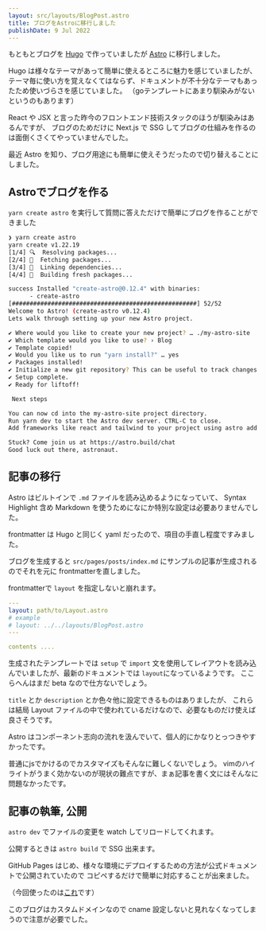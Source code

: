 ```yaml
---
layout: src/layouts/BlogPost.astro
title: ブログをAstroに移行しました
publishDate: 9 Jul 2022
---
```


もともとブログを [Hugo](https://gohugo.io/) で作っていましたが
[Astro](https://astro.build/) に移行しました。

Hugo は様々なテーマがあって簡単に使えるところに魅力を感じていましたが、
テーマ毎に使い方を覚えなくてはならず、ドキュメントが不十分なテーマもあったため使いづらさを感じていました。
（goテンプレートにあまり馴染みがないというのもあります）

React や JSX と言った昨今のフロントエンド技術スタックのほうが馴染みはあるんですが、
ブログのためだけに Next.js で SSG してブログの仕組みを作るのは面倒くさくてやっていませんでした。

最近 Astro を知り、ブログ用途にも簡単に使えそうだったので切り替えることにしました。

## Astroでブログを作る
`yarn create astro` を実行して質問に答えただけで簡単にブログを作ることができました

```sh
❯ yarn create astro
yarn create v1.22.19
[1/4] 🔍  Resolving packages...
[2/4] 🚚  Fetching packages...
[3/4] 🔗  Linking dependencies...
[4/4] 🔨  Building fresh packages...

success Installed "create-astro@0.12.4" with binaries:
      - create-astro
[####################################################] 52/52
Welcome to Astro! (create-astro v0.12.4)
Lets walk through setting up your new Astro project.

✔ Where would you like to create your new project? … ./my-astro-site
✔ Which template would you like to use? › Blog
✔ Template copied!
✔ Would you like us to run "yarn install?" … yes
✔ Packages installed!
✔ Initialize a new git repository? This can be useful to track changes. … yes
✔ Setup complete.
✔ Ready for liftoff!

 Next steps

You can now cd into the my-astro-site project directory.
Run yarn dev to start the Astro dev server. CTRL-C to close.
Add frameworks like react and tailwind to your project using astro add

Stuck? Come join us at https://astro.build/chat
Good luck out there, astronaut.
```

## 記事の移行
Astro はビルトインで `.md` ファイルを読み込めるようになっていて、
Syntax Highlight 含め Markdown を使うためになにか特別な設定は必要ありませんでした。

frontmatter は Hugo と同じく yaml だったので、項目の手直し程度ですみました。

ブログを生成すると `src/pages/posts/index.md` にサンプルの記事が生成されるのでそれを元に
frontmatterを直しました。

frontmatterで `layout` を指定しないと崩れます。

```yaml
---
layout: path/to/Layout.astro
# example
# layout: ../../layouts/BlogPost.astro
---

contents ....
```

生成されたテンプレートでは `setup` で `import` 文を使用してレイアウトを読み込んでいましたが、最新のドキュメントでは `layout`になっているようです。
ここらへんはまだ beta なので仕方ないでしょう。

`title` とか `description` とか色々他に設定できるものはありましたが、
これらは結局 Layout ファイルの中で使われているだけなので、必要なものだけ使えば良さそうです。

Astro はコンポーネント志向の流れを汲んでいて、個人的にかなりとっつきやすかったです。

普通にjsでかけるのでカスタマイズもそんなに難しくないでしょう。
vimのハイライトがうまく効かないのが現状の難点ですが、まぁ記事を書く文にはそんなに問題なかったです。

## 記事の執筆, 公開
`astro dev` でファイルの変更を watch してリロードしてくれます。

公開するときは `astro build` で SSG 出来ます。

GitHub Pages はじめ、様々な環境にデプロイするための方法が公式ドキュメントで公開されていたので
コピペするだけで簡単に対応することが出来ました。

（今回使ったのは[これ](https://docs.astro.build/en/guides/deploy/github/)です）

このブログはカスタムドメインなので cname 設定しないと見れなくなってしまうので注意が必要でした。
